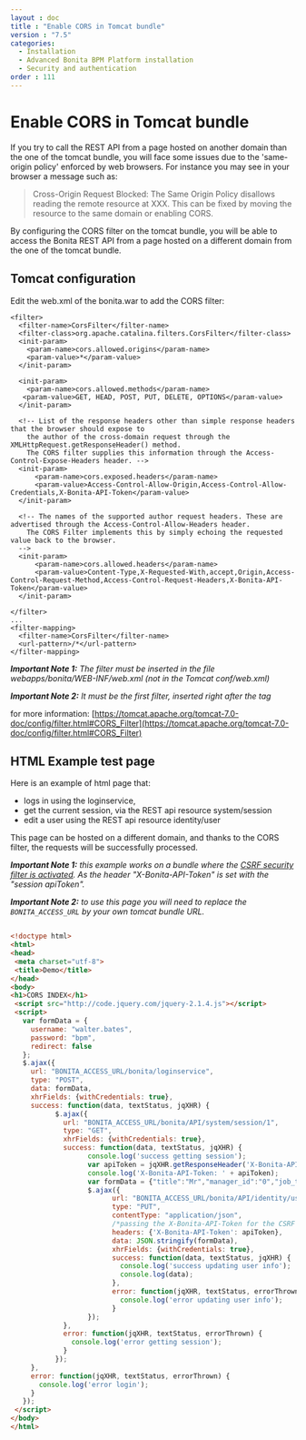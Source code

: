 ```yaml
---
layout : doc
title : "Enable CORS in Tomcat bundle"
version : "7.5"
categories:
  - Installation
  - Advanced Bonita BPM Platform installation
  - Security and authentication
order : 111
---
```

# Enable CORS in Tomcat bundle

If you try to call the REST API from a page hosted on another domain than the one of the tomcat bundle,
you will face some issues due to the 'same-origin policy' enforced by web browsers.
For instance you may see in your browser a message such as:

>Cross-Origin Request Blocked: The Same Origin Policy disallows reading the remote resource at XXX.
>This can be fixed by moving the resource to the same domain or enabling CORS.

By configuring the CORS filter on the tomcat bundle, you will be able to access the Bonita REST API from a page
 hosted on a different domain from the one of the tomcat bundle.


## Tomcat configuration

Edit the web.xml of the bonita.war to add the CORS filter:

```code
<filter>
  <filter-name>CorsFilter</filter-name>
  <filter-class>org.apache.catalina.filters.CorsFilter</filter-class>
  <init-param>
    <param-name>cors.allowed.origins</param-name>
    <param-value>*</param-value>
  </init-param>

  <init-param>
    <param-name>cors.allowed.methods</param-name>
   <param-value>GET, HEAD, POST, PUT, DELETE, OPTIONS</param-value>
  </init-param>

  <!-- List of the response headers other than simple response headers that the browser should expose to
    the author of the cross-domain request through the XMLHttpRequest.getResponseHeader() method.
    The CORS filter supplies this information through the Access-Control-Expose-Headers header. -->
  <init-param>
      <param-name>cors.exposed.headers</param-name>
      <param-value>Access-Control-Allow-Origin,Access-Control-Allow-Credentials,X-Bonita-API-Token</param-value>
  </init-param>

  <!-- The names of the supported author request headers. These are advertised through the Access-Control-Allow-Headers header.
    The CORS Filter implements this by simply echoing the requested value back to the browser.
  -->
  <init-param>
      <param-name>cors.allowed.headers</param-name>
      <param-value>Content-Type,X-Requested-With,accept,Origin,Access-Control-Request-Method,Access-Control-Request-Headers,X-Bonita-API-Token</param-value>
  </init-param>

</filter>
...
<filter-mapping>
  <filter-name>CorsFilter</filter-name>
  <url-pattern>/*</url-pattern>
</filter-mapping>
```
_**Important Note 1:** The filter must be inserted in the file webapps/bonita/WEB-INF/web.xml (not in the Tomcat conf/web.xml)_

_**Important Note 2:** It must be the first filter, inserted right after the </error-page> tag_

for more information:
[https://tomcat.apache.org/tomcat-7.0-doc/config/filter.html#CORS_Filter](https://tomcat.apache.org/tomcat-7.0-doc/config/filter.html#CORS_Filter)

## HTML Example test page

Here is an example of html page that:
- logs in using the loginservice,
- get the current session, via the REST api resource system/session
- edit a user using the REST api resource identity/user

This page can be hosted on a different domain, and thanks to the CORS filter, the requests will be successfully processed.

_**Important Note 1:** this example works on a bundle where the [CSRF security filter is activated](csrf-security). As the header "X-Bonita-API-Token" is set with the "session apiToken"._

_**Important Note 2:** to use this page you will need to replace the `BONITA_ACCESS_URL` by your own tomcat bundle URL._

```html

<!doctype html>
<html>
<head>
 <meta charset="utf-8">
 <title>Demo</title>
</head>
<body>
<h1>CORS INDEX</h1>
 <script src="http://code.jquery.com/jquery-2.1.4.js"></script>
 <script>
   var formData = {
     username: "walter.bates",
     password: "bpm",
     redirect: false
   };
   $.ajax({
     url: "BONITA_ACCESS_URL/bonita/loginservice",
     type: "POST",
     data: formData,
     xhrFields: {withCredentials: true},
     success: function(data, textStatus, jqXHR) {
           $.ajax({
             url: "BONITA_ACCESS_URL/bonita/API/system/session/1",
             type: "GET",
             xhrFields: {withCredentials: true},
             success: function(data, textStatus, jqXHR) {
                   console.log('success getting session');
                   var apiToken = jqXHR.getResponseHeader('X-Bonita-API-Token');
                   console.log('X-Bonita-API-Token: ' + apiToken);
                   var formData = {"title":"Mr","manager_id":"0","job_title":"Chief Executive Officer","lastname":"Jobs","firstname":"Will"};
                   $.ajax({
                         url: "BONITA_ACCESS_URL/bonita/API/identity/user/1",
                         type: "PUT",
                         contentType: "application/json",
                         /*passing the X-Bonita-API-Token for the CSRF security filter*/
                         headers: {'X-Bonita-API-Token': apiToken},
                         data: JSON.stringify(formData),
                         xhrFields: {withCredentials: true},
                         success: function(data, textStatus, jqXHR) {
                           console.log('success updating user info');
                           console.log(data);
                         },
                         error: function(jqXHR, textStatus, errorThrown) {
                           console.log('error updating user info');
                         }
                   });
             },
             error: function(jqXHR, textStatus, errorThrown) {
               console.log('error getting session');
             }
           });
     },
     error: function(jqXHR, textStatus, errorThrown) {
       console.log('error login');
     }
   });
 </script>
</body>
</html>


```

